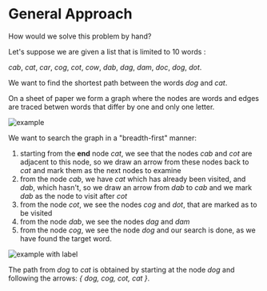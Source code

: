 # General Approach

How would we solve this problem by hand?

Let's suppose we are given a list that is limited to 10 words : 

_cab_, _cat_, _car_, _cog_, _cot_, _cow_, _dab_, _dag_, _dam_, _doc_, _dog_, _dot_.


We want to find the shortest path between the words _dog_ and _cat_.

On a sheet of paper we form a graph where the nodes are words and edges are traced betwen words that differ by one and only one letter. 

![example](/images/example.png)

We want to search the graph in a "breadth-first" manner: 

1. starting from the __end__ node _cat_, we see that the nodes _cab_ and _cot_ are adjacent to this node, so we draw an arrow from these nodes back to _cat_ and mark them as the next nodes to examine
2. from the node _cab_, we have _cat_ which has already been visited, and  _dab_, which hasn't, so we draw an arrow from _dab_ to _cab_  and we mark _dab_ as the node to visit after _cot_
3. from the node _cot_, we see the nodes _cog_ and _dot_, that are marked as to be visited
4. from the node _dab_, we see the nodes _dag_ and _dam_
5. from the node _cog_, we see the node _dog_ and our search is done, as we have found the target word.

![example with label](/images/example-with-label.png)

The path from _dog_ to _cat_ is obtained by starting at the node _dog_ and following the arrows: _{ dog, cog, cot, cat }_.
